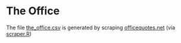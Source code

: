# The Office

The file [the_office.csv](data/the_office.csv) is generated by scraping [officequotes.net](https://www.officequotes.net) (via [scraper.R](code/scraper.R))
